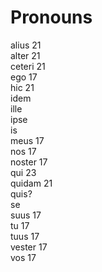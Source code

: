 # Pronouns

alius 21  
alter 21  
ceteri 21  
ego 17  
hic 21  
idem  
ille  
ipse  
is  
meus 17  
nos 17  
noster 17  
qui 23  
quidam 21  
quis?   
se  
suus 17  
tu 17  
tuus 17  
vester 17  
vos 17  
